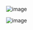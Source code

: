 

![image](https://user-images.githubusercontent.com/80445066/114986109-6e485480-9e48-11eb-90dd-4c4a749af98b.png)

![image](https://user-images.githubusercontent.com/80445066/114827109-24466c80-9d7d-11eb-8d37-b7b66e69e9cd.png)
